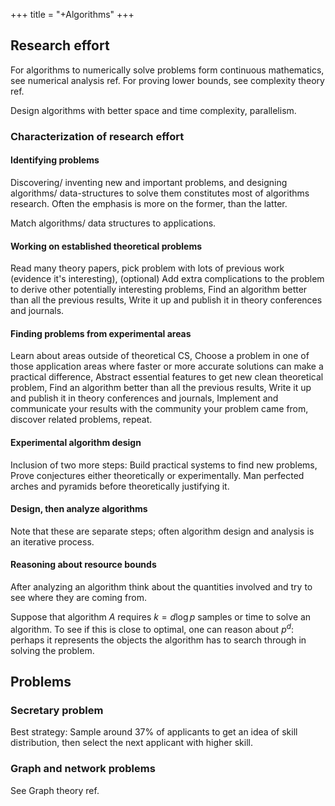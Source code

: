 +++
title = "+Algorithms"
+++
## Research effort
For algorithms to numerically solve problems form continuous mathematics, see numerical analysis ref. For proving lower bounds, see complexity theory ref.

Design algorithms with better space and time complexity, parallelism.

### Characterization of research effort
#### Identifying problems
Discovering/ inventing new and important problems, and designing algorithms/ data-structures to solve them constitutes most of algorithms research. Often the emphasis is more on the former, than the latter.

Match algorithms/ data structures to applications.

#### Working on established theoretical problems
Read many theory papers, pick problem with lots of previous work (evidence it's interesting), (optional) Add extra complications to the problem to derive other potentially interesting problems, Find an algorithm better than all the previous results, Write it up and publish it in theory conferences and journals.

#### Finding problems from experimental areas
Learn about areas outside of theoretical CS, Choose a problem in one of those application areas where faster or more accurate solutions can make a practical difference, Abstract essential features to get new clean theoretical problem, Find an algorithm better than all the previous results, Write it up and publish it in theory conferences and journals, Implement and communicate your results with the community your problem came from, discover related problems, repeat.

#### Experimental algorithm design
Inclusion of two more steps: Build practical systems to find new problems, Prove conjectures either theoretically or experimentally. Man perfected arches and pyramids before theoretically justifying it.

#### Design, then analyze algorithms
Note that these are separate steps; often algorithm design and analysis is an iterative process.

#### Reasoning about resource bounds
After analyzing an algorithm think about the quantities involved and try to see where they are coming from.

Suppose that algorithm $A$ requires $k = d \log p$ samples or time to solve an algorithm. To see if this is close to optimal, one can reason about $p^{d}$: perhaps it represents the objects the algorithm has to search through in solving the problem.

## Problems
### Secretary problem
Best strategy: Sample around 37\% of applicants to get an idea of skill distribution, then select the next applicant with higher skill.

### Graph and network problems
See Graph theory ref.

